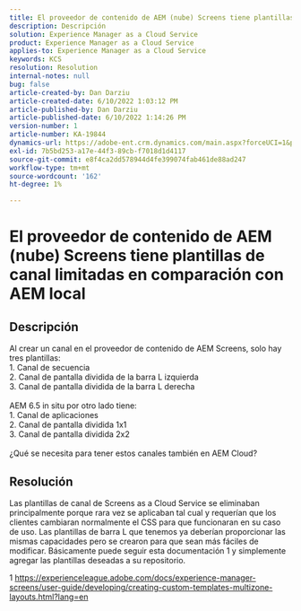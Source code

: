```yaml
---
title: El proveedor de contenido de AEM (nube) Screens tiene plantillas de canal limitadas en comparación con AEM local
description: Descripción
solution: Experience Manager as a Cloud Service
product: Experience Manager as a Cloud Service
applies-to: Experience Manager as a Cloud Service
keywords: KCS
resolution: Resolution
internal-notes: null
bug: false
article-created-by: Dan Darziu
article-created-date: 6/10/2022 1:03:12 PM
article-published-by: Dan Darziu
article-published-date: 6/10/2022 1:14:26 PM
version-number: 1
article-number: KA-19844
dynamics-url: https://adobe-ent.crm.dynamics.com/main.aspx?forceUCI=1&pagetype=entityrecord&etn=knowledgearticle&id=229163a7-bde8-ec11-bb3c-000d3a3b1f18
exl-id: 7b5bd253-a17e-44f3-89cb-f7018d1d4117
source-git-commit: e8f4ca2dd578944d4fe399074fab461de88ad247
workflow-type: tm+mt
source-wordcount: '162'
ht-degree: 1%

---
```


# El proveedor de contenido de AEM (nube) Screens tiene plantillas de canal limitadas en comparación con AEM local

## Descripción

Al crear un canal en el proveedor de contenido de AEM Screens, solo hay tres plantillas:<br>1. Canal de secuencia<br>2. Canal de pantalla dividida de la barra L izquierda<br>3. Canal de pantalla dividida de la barra L derecha<br><br>AEM 6.5 in situ por otro lado tiene:<br>1. Canal de aplicaciones<br>2. Canal de pantalla dividida 1x1<br>3. Canal de pantalla dividida 2x2<br><br>¿Qué se necesita para tener estos canales también en AEM Cloud?

## Resolución


Las plantillas de canal de Screens as a Cloud Service se eliminaban principalmente porque rara vez se aplicaban tal cual y requerían que los clientes cambiaran normalmente el CSS para que funcionaran en su caso de uso.
Las plantillas de barra L que tenemos ya deberían proporcionar las mismas capacidades pero se crearon para que sean más fáciles de modificar.
Básicamente puede seguir esta documentación 1 y simplemente agregar las plantillas deseadas a su repositorio.

1 https://experienceleague.adobe.com/docs/experience-manager-screens/user-guide/developing/creating-custom-templates-multizone-layouts.html?lang=en
